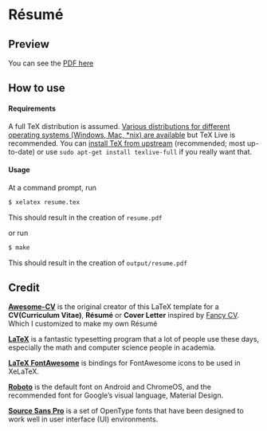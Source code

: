 # Résumé

## Preview
You can see the [PDF here](https://github.com/Choromanski/Resume/blob/master/output/resume.pdf)

## How to use

#### Requirements

A full TeX distribution is assumed.  [Various distributions for different operating systems (Windows, Mac, \*nix) are available](http://tex.stackexchange.com/q/55437) but TeX Live is recommended.
You can [install TeX from upstream](http://tex.stackexchange.com/q/1092) (recommended; most up-to-date) or use `sudo apt-get install texlive-full` if you really want that.

#### Usage

At a command prompt, run

```bash
$ xelatex resume.tex
```

This should result in the creation of ``resume.pdf``


or run

```bash
$ make
```

This should result in the creation of ``output/resume.pdf``

## Credit

[**Awesome-CV**](https://github.com/posquit0/Awesome-CV) is the original creator of this LaTeX template for a **CV(Curriculum Vitae)**, **Résumé** or **Cover Letter** inspired by [Fancy CV](https://www.sharelatex.com/templates/cv-or-resume/fancy-cv). Which I customized to make my own Résumé


[**LaTeX**](http://www.latex-project.org) is a fantastic typesetting program that a lot of people use these days, especially the math and computer science people in academia.

[**LaTeX FontAwesome**](https://github.com/furl/latex-fontawesome) is bindings for FontAwesome icons to be used in XeLaTeX.

[**Roboto**](https://github.com/google/roboto) is the default font on Android and ChromeOS, and the recommended font for Google’s visual language, Material Design.

[**Source Sans Pro**](https://github.com/adobe-fonts/source-sans-pro) is a set of OpenType fonts that have been designed to work well in user interface (UI) environments.

